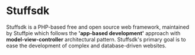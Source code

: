 # Stuffsdk
Stuffsdk is a PHP-based free and open source web framework, maintained by Stuffpie which follows the **'app-based development'** approach with **model-view-controller** architectural pattern. Stuffsdk's primary goal is to ease the development of complex and database-driven websites.
